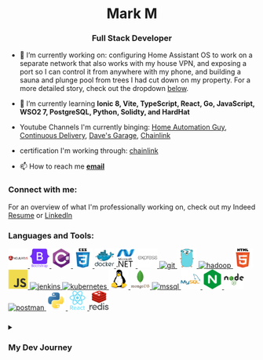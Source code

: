 <h1 align="center">Mark M</h1>
<h3 align="center"> Full Stack Developer</h3>

- 🔭 I’m currently working on: configuring Home Assistant OS to work on a separate network that also works with my house VPN, and exposing a port so I can control it from anywhere with my phone, and building a sauna and plunge pool from trees I had cut down on my property. For a more detailed story, check out the dropdown [below](https://github.com/markwmc/markwmc/blob/main/README.md#my-dev-journey).

- 🌱 I’m currently learning **Ionic 8, Vite, TypeScript, React, Go, JavaScript, WSO2 7, PostgreSQL, Python, Solidty, and HardHat**

-  Youtube Channels I'm currently binging: [Home Automation Guy](https://www.youtube.com/@HomeAutomationGuy), [Continuous Delivery](https://www.youtube.com/@ContinuousDelivery), [Dave's Garage](https://www.youtube.com/@DavesGarage), [Chainlink](https://www.youtube.com/@chainlink)

-  certification I'm working through: [chainlink](https://chainlink.codio.com/)

- 📫 How to reach me **[email](mark.mcclallen1@gmail.com)**

<h3 align="left">Connect with me:</h3>
<p align="left"> 
</p>


For an overview of what I'm professionally working on, check out my Indeed [Resume](https://profile.indeed.com/p/markm-ug6dzno/) or [LinkedIn](https://www.linkedin.com/in/mark-m1/)

<h3 align="left">Languages and Tools:</h3>
<p align="left"> <a href="https://angular.io" target="_blank" rel="noreferrer"> <img src="https://raw.githubusercontent.com/devicons/devicon/master/icons/angularjs/angularjs-original-wordmark.svg" alt="angularjs" width="40" height="40"/> </a> <a href="https://getbootstrap.com" target="_blank" rel="noreferrer"> <img src="https://raw.githubusercontent.com/devicons/devicon/master/icons/bootstrap/bootstrap-plain-wordmark.svg" alt="bootstrap" width="40" height="40"/> </a> <a href="https://www.w3schools.com/cs/" target="_blank" rel="noreferrer"> <img src="https://raw.githubusercontent.com/devicons/devicon/master/icons/csharp/csharp-original.svg" alt="csharp" width="40" height="40"/> </a> <a href="https://www.w3schools.com/css/" target="_blank" rel="noreferrer"> <img src="https://raw.githubusercontent.com/devicons/devicon/master/icons/css3/css3-original-wordmark.svg" alt="css3" width="40" height="40"/> </a> <a href="https://www.docker.com/" target="_blank" rel="noreferrer"> <img src="https://raw.githubusercontent.com/devicons/devicon/master/icons/docker/docker-original-wordmark.svg" alt="docker" width="40" height="40"/> </a> <a href="https://dotnet.microsoft.com/" target="_blank" rel="noreferrer"> <img src="https://raw.githubusercontent.com/devicons/devicon/master/icons/dot-net/dot-net-original-wordmark.svg" alt="dotnet" width="40" height="40"/> </a> <a href="https://expressjs.com" target="_blank" rel="noreferrer"> <img src="https://raw.githubusercontent.com/devicons/devicon/master/icons/express/express-original-wordmark.svg" alt="express" width="40" height="40"/> </a> <a href="https://git-scm.com/" target="_blank" rel="noreferrer"> <img src="https://www.vectorlogo.zone/logos/git-scm/git-scm-icon.svg" alt="git" width="40" height="40"/> </a> <a href="https://golang.org" target="_blank" rel="noreferrer"> <img src="https://raw.githubusercontent.com/devicons/devicon/master/icons/go/go-original.svg" alt="go" width="40" height="40"/> </a> <a href="https://hadoop.apache.org/" target="_blank" rel="noreferrer"> <img src="https://www.vectorlogo.zone/logos/apache_hadoop/apache_hadoop-icon.svg" alt="hadoop" width="40" height="40"/> </a> <a href="https://www.w3.org/html/" target="_blank" rel="noreferrer"> <img src="https://raw.githubusercontent.com/devicons/devicon/master/icons/html5/html5-original-wordmark.svg" alt="html5" width="40" height="40"/> </a> <a href="https://developer.mozilla.org/en-US/docs/Web/JavaScript" target="_blank" rel="noreferrer"> <img src="https://raw.githubusercontent.com/devicons/devicon/master/icons/javascript/javascript-original.svg" alt="javascript" width="40" height="40"/> </a> <a href="https://www.jenkins.io" target="_blank" rel="noreferrer"> <img src="https://www.vectorlogo.zone/logos/jenkins/jenkins-icon.svg" alt="jenkins" width="40" height="40"/> </a> <a href="https://kubernetes.io" target="_blank" rel="noreferrer"> <img src="https://www.vectorlogo.zone/logos/kubernetes/kubernetes-icon.svg" alt="kubernetes" width="40" height="40"/> </a> <a href="https://www.linux.org/" target="_blank" rel="noreferrer"> <img src="https://raw.githubusercontent.com/devicons/devicon/master/icons/linux/linux-original.svg" alt="linux" width="40" height="40"/> </a> <a href="https://www.mongodb.com/" target="_blank" rel="noreferrer"> <img src="https://raw.githubusercontent.com/devicons/devicon/master/icons/mongodb/mongodb-original-wordmark.svg" alt="mongodb" width="40" height="40"/> </a> <a href="https://www.microsoft.com/en-us/sql-server" target="_blank" rel="noreferrer"> <img src="https://www.svgrepo.com/show/303229/microsoft-sql-server-logo.svg" alt="mssql" width="40" height="40"/> </a> <a href="https://www.mysql.com/" target="_blank" rel="noreferrer"> <img src="https://raw.githubusercontent.com/devicons/devicon/master/icons/mysql/mysql-original-wordmark.svg" alt="mysql" width="40" height="40"/> </a> <a href="https://www.nginx.com" target="_blank" rel="noreferrer"> <img src="https://raw.githubusercontent.com/devicons/devicon/master/icons/nginx/nginx-original.svg" alt="nginx" width="40" height="40"/> </a> <a href="https://nodejs.org" target="_blank" rel="noreferrer"> <img src="https://raw.githubusercontent.com/devicons/devicon/master/icons/nodejs/nodejs-original-wordmark.svg" alt="nodejs" width="40" height="40"/> </a> <a href="https://postman.com" target="_blank" rel="noreferrer"> <img src="https://www.vectorlogo.zone/logos/getpostman/getpostman-icon.svg" alt="postman" width="40" height="40"/> </a> <a href="https://www.python.org" target="_blank" rel="noreferrer"> <img src="https://raw.githubusercontent.com/devicons/devicon/master/icons/python/python-original.svg" alt="python" width="40" height="40"/> </a> <a href="https://reactjs.org/" target="_blank" rel="noreferrer"> <img src="https://raw.githubusercontent.com/devicons/devicon/master/icons/react/react-original-wordmark.svg" alt="react" width="40" height="40"/> </a> <a href="https://redis.io" target="_blank" rel="noreferrer"> <img src="https://raw.githubusercontent.com/devicons/devicon/master/icons/redis/redis-original-wordmark.svg" alt="redis" width="40" height="40"/> </a> </p>

<h3></h3>

<details>
  <summary><h3>My Dev Journey</h3></summary>
  Well. 2 years already. I'm finally getting the hang of this. and by this I mean the constant change, constant pivoting, constant switching from starting new projects and features, throwing all the work away, actually creating new products and features, to debugging legacy systems in the same sprint. I owe it all to my mentors, my work ethic, and an intelligent use of ChatGPT. 

Although I'm using dozens of tools and a few languages and frameworks; I believe my greatest skill that I've developed is patience. I am not a frameworker, I am not a React Developer, I may be something similar to a Systems Developer; but most importanly I am someone that utilizes whatever tools and languages necessary to solve simple and complex problems, and I'm confident enough to take on these problems even thought I may not have prior experience with them. 
  
  Starting out in the GIS field there were a lot of out of the box tools and features.
I never believed I would need dev experience until about 5 years ago. The concept of
learning programming was terrifying, and even though I had taken some college courses
and dabbled with various free coding sites, I put off diving in until Jan 2023. The
catalysts were automation and survival. The company I worked with had contracted out
a lot of my work to a SaaS. My job became much easier - basically reviewing the work of the Saas,
 and I quickly realized that the entire project could be automated. My time was limited.
Additionally, my career progression had hit a wall. With no programming skills; I was becoming obsolete. 
So, I left my job, took out personal loans, and learned as much as I could as fast as I could from anyone who would give
me the time. Since then I've fully immersed myself in all things tech. Leaving no stones unturned. I'm just starting out,
but I am using my life experience to facilitate the process.

  I had to break through so many assumptions and limiting beliefs to get to this point. Now that I am here, my whole perspective of the physical and virtual world has changed. I can never go back, nor do I want to. What started out as a desperate attempt to stay valuable has turned into a quest for something. I'm not quite sure where this will lead. 
  
  What surprised me the most about development is the creativity required. It's one thing to start a small app project and maintain it on a github repo. Learning multiple codebases in JavaScript with multiple JS libraries and dependencies, then writing a Go middleware program to interface with it and external apis to send request bodies that contain patient data to redirects and sign in pages is a whole new level of abstraction that I've never encountered before.

  The next surprise was the complexity of CI/CD. With different environments, to Docker, Kubernetes, Artifactory, Jenkins, just to name a few, has forced me to upskill at an incredible pace. I am learning how to focus on the bare minimum needed to accomplish the task, then go back on my own time to build a better foundation. 

 I have also learned just how vulnerable everything is. Coming from a military background I have learned just how vulnerable our physical world is, as well as our country, and now I have a better understanding of cybersecurity as well.

  While I don't have a preference where I work/ what I learn for now; on my own time I'm interested in learning robotics, ML/LLM, and how we can utilize those for physical security, and space exploration/mining/habitation. 


  
  
</details>
